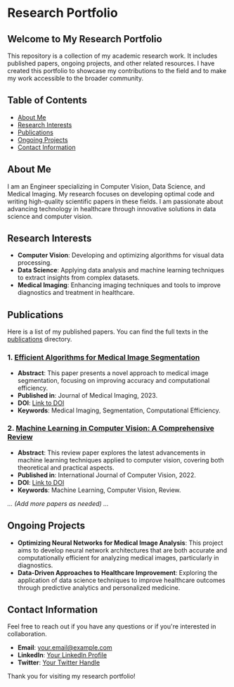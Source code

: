 # Research Portfolio

## Welcome to My Research Portfolio

This repository is a collection of my academic research work. It includes published papers, ongoing projects, and other related resources. I have created this portfolio to showcase my contributions to the field and to make my work accessible to the broader community.

## Table of Contents
- [About Me](#about-me)
- [Research Interests](#research-interests)
- [Publications](#publications)
- [Ongoing Projects](#ongoing-projects)
- [Contact Information](#contact-information)

## About Me
I am an Engineer specializing in Computer Vision, Data Science, and Medical Imaging. My research focuses on developing optimal code and writing high-quality scientific papers in these fields. I am passionate about advancing technology in healthcare through innovative solutions in data science and computer vision.

## Research Interests
- **Computer Vision**: Developing and optimizing algorithms for visual data processing.
- **Data Science**: Applying data analysis and machine learning techniques to extract insights from complex datasets.
- **Medical Imaging**: Enhancing imaging techniques and tools to improve diagnostics and treatment in healthcare.

## Publications
Here is a list of my published papers. You can find the full texts in the [publications](publications) directory.

### 1. **[Efficient Algorithms for Medical Image Segmentation](publications/paper1.pdf)**
   - **Abstract**: This paper presents a novel approach to medical image segmentation, focusing on improving accuracy and computational efficiency.
   - **Published in**: Journal of Medical Imaging, 2023.
   - **DOI**: [Link to DOI](https://doi.org/xx.xxxxx/xxxxxxx)
   - **Keywords**: Medical Imaging, Segmentation, Computational Efficiency.

### 2. **[Machine Learning in Computer Vision: A Comprehensive Review](publications/paper2.pdf)**
   - **Abstract**: This review paper explores the latest advancements in machine learning techniques applied to computer vision, covering both theoretical and practical aspects.
   - **Published in**: International Journal of Computer Vision, 2022.
   - **DOI**: [Link to DOI](https://doi.org/xx.xxxxx/xxxxxxx)
   - **Keywords**: Machine Learning, Computer Vision, Review.

*... (Add more papers as needed) ...*

## Ongoing Projects
- **Optimizing Neural Networks for Medical Image Analysis**: This project aims to develop neural network architectures that are both accurate and computationally efficient for analyzing medical images, particularly in diagnostics.
- **Data-Driven Approaches to Healthcare Improvement**: Exploring the application of data science techniques to improve healthcare outcomes through predictive analytics and personalized medicine.

## Contact Information
Feel free to reach out if you have any questions or if you're interested in collaboration.

- **Email**: your.email@example.com
- **LinkedIn**: [Your LinkedIn Profile](https://www.linkedin.com/in/yourprofile)
- **Twitter**: [Your Twitter Handle](https://twitter.com/yourhandle)

Thank you for visiting my research portfolio!
